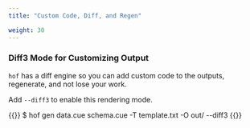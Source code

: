 ```yaml
---
title: "Custom Code, Diff, and Regen"

weight: 30
---
```



### Diff3 Mode for Customizing Output

`hof` has a diff engine so you can add custom code
to the outputs, regenerate, and not lose your work.

Add `--diff3` to enable this rendering mode.

{{<codeInner title="> terminal" lang="sh">}}
$ hof gen data.cue schema.cue -T template.txt -O out/ --diff3
{{</codeInner>}}



